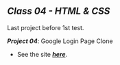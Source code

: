 ## ***Class 04 - HTML & CSS***

Last project before 1st test.  

***Project 04***: Google Login Page Clone 

- See the site [***here***](https://dreisss.github.io/Iespes/Programming/class04/google-login/).
